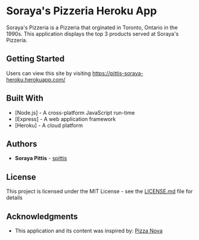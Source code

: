 # Soraya's Pizzeria Heroku App

Soraya's Pizzeria is a Pizzeria that orginated in Toronto, Ontario in the 1990s. This application displays the top 3 products served at Soraya's Pizzeria.

## Getting Started

Users can view this site by visiting https://pittis-soraya-heroku.herokuapp.com/

## Built With

* [Node.js] - A cross-platform JavaScript run-time 
* [Express] - A web application framework
* [Heroku] - A cloud platform 


## Authors

* **Soraya Pittis** - [spittis](https://github.com/spittis)


## License

This project is licensed under the MIT License - see the [LICENSE.md](LICENSE.md) file for details


## Acknowledgments

* This application and its content was inspired by: [Pizza Nova](https://www.pizzanova.com)
